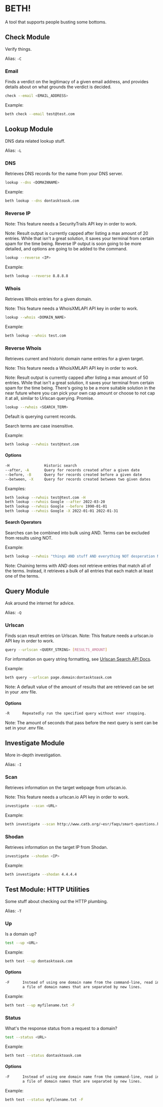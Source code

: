 # BETH!
A tool that supports people busting some bottoms.

## Check Module
Verify things.

Alias: `-C`

### Email
Finds a verdict on the legitimacy of a given email address, and provides details about on what grounds the verdict is decided.

```sh
check --email <EMAIL_ADDRESS>
```

Example:

```sh
beth check --email test@test.com
```

## Lookup Module
DNS data related lookup stuff.

Alias: `-L`

### DNS
Retrieves DNS records for the name from your DNS server.

```sh
lookup --dns <DOMAINNAME>
```

Example:

```sh
beth lookup --dns dontasktoask.com
```

### Reverse IP
Note: This feature needs a SecurityTrails API key in order to work.

Note: Result output is currently capped after listing a max amount of 20 entries. While that isn't a great solution, it saves your terminal from certain spam for the time being. Reverse IP output is soon going to be more detailed, and options are going to be added to the command.

```sh
lookup --reverse <IP>
```

Example:

```sh
beth lookup --reverse 8.8.8.8
```

### Whois
Retrieves Whois entries for a given domain.

Note: This feature needs a WhoisXMLAPI API key in order to work.

```sh
lookup --whois <DOMAIN_NAME>
```

Example:

```sh
beth lookup --whois test.com
```

### Reverse Whois
Retrieves current and historic domain name entries for a given target.

Note: This feature needs a WhoisXMLAPI API key in order to work.

Note: Result output is currently capped after listing a max amount of 50 entries. While that isn't a great solution, it saves your terminal from certain spam for the time being. There's going to be a more suitable solution in the near future where you can pick your own cap amount or choose to not cap it at all, similar to Urlscan querying. Promise.

```sh
lookup --rwhois <SEARCH_TERM>
```

Default is querying current records.

Search terms are case insensitive.

Example:

```sh
beth lookup --rwhois test@test.com
```

#### Options
```sh
-H                Historic search
--after, -A       Query for records created after a given date
--before, -B      Query for records created before a given date
--between, -X     Query for records created between two given dates
```

Examples:

```sh
beth lookup --rwhois test@test.com -H
beth lookup --rwhois Google --after 2022-03-20
beth lookup --rwhois Google --before 1990-01-01
beth lookup --rwhois Google -X 2022-01-01 2022-01-31
```

#### Search Operators
Searches can be combined into bulk using AND.
Terms can be excluded from results using NOT.

Example:
```sh
beth lookup --rwhois "things AND stuff AND everything NOT desperation NOT exhaustion"
```

Note: Chaining terms with AND does not retrieve entries that match all of the terms. Instead, it retrieves a bulk of all entries that each match at least one of the terms. 

## Query Module
Ask around the internet for advice.

Alias: `-Q`

### Urlscan
Finds scan result entries on Urlscan.
Note: This feature needs a urlscan.io API key in order to work.

```sh
query --urlscan <QUERY_STRING> [RESULTS_AMOUNT]
```

For information on query string formatting, see [Urlscan Search API Docs](https://urlscan.io/docs/search/).

Example:

```sh
beth query --urlscan page.domain:dontasktoask.com
```

Note: A default value of the amount of results that are retrieved can be set in your .env file.

#### Options
```sh
-R      Repeatedly run the specified query without ever stopping.
```

Note: The amount of seconds that pass before the next query is sent can be set in your .env file.

## Investigate Module
More in-depth investigation.

Alias: `-I`

### Scan
Retrieves information on the target webpage from urlscan.io.

Note: This feature needs a urlscan.io API key in order to work.

```sh
investigate --scan <URL>
```

Example:

```sh
beth investigate --scan http://www.catb.org/~esr/faqs/smart-questions.html
```

### Shodan
Retrieves information on the target IP from Shodan.

```sh
investigate --shodan <IP>
```

Example:

```sh
beth investigate --shodan 4.4.4.4
```

## Test Module: HTTP Utilities
Some stuff about checking out the HTTP plumbing.

Alias: `-T`

### Up
Is a domain up?

```sh
test --up <URL>
```

Example:

```sh
beth test --up dontasktoask.com
```

#### Options
```sh
-F      Instead of using one domain name from the command-line, read input from
        a file of domain names that are separated by new lines.
```

Example:

```sh
beth test --up myfilename.txt -F
```

### Status
What's the response status from a request to a domain?

```sh
test --status <URL>
```

Example:

```sh
beth test --status dontasktoask.com
```

#### Options
```sh
-F      Instead of using one domain name from the command-line, read input from
        a file of domain names that are separated by new lines.
```

Example:

```sh
beth test --status myfilename.txt -F
```
